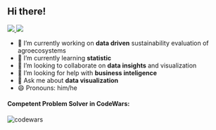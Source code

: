 ## Hi there! 

<p>
<!-- -</a>
<a href="	https://medium.com/@serenozin">
  <img src="https://shields.io/badge/-Medium-000?&style=flat-square&logo=Medium&logoColor=white" />
</a>
 -->
<a href="https://www.linkedin.com/in/patryckharley/">
  <img src="https://shields.io/badge/-LinkedIn-000?&style=flat-square&logo=linkedin&logoColor=white" />
</a>
<a href="mailto:patryck@outlook.com">
  <img src="https://shields.io/badge/-Email-000?&style=flat-square" />
</a>

<!--   
![age](https://img.shields.io/badge/age-21-blue?&style=flat-square)
![focus](https://img.shields.io/badge/focus-dataviz-blue?&style=flat-square)
![living](https://img.shields.io/badge/living-Bananeiras--PB-blue?&style=flat-square)
![living](https://img.shields.io/badge/-bananeiras-blue?&style=flat-square)
<p>
<a href="https://github.com/serenozin?tab=repositories">
  <img width="350px" src="https://github-readme-stats.anuraghazra1.vercel.app/api/top-langs/?username=serenozin&count_private=true&layout=compact&hide=makefile,shell&hide_title=true&hide_border=true" />

 -->
- 🔭 I’m currently working on **data driven** sustainability evaluation of agroecosystems
- 🌱 I’m currently learning **statistic**
- 👯 I’m looking to collaborate on **data insights** and visualization
- 🤔 I’m looking for help with **business inteligence**
- 💬 Ask me about **data visualization**
- 😄 Pronouns: him/he 

#### Competent Problem Solver in CodeWars:
![codewars](https://www.codewars.com/users/serenozin/badges/small)
